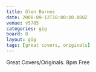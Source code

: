 ```yaml
---
title: Glen Barnes
date: 2008-09-12T18:00:00.000Z
venue: v5785
categories: gig
board: 8
layout: gig
tags: [great covers, originals]
---
```

Great Covers/Originals. 8pm Free